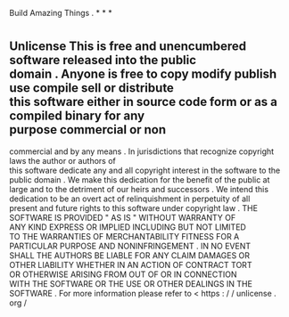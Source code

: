 Build
Amazing
Things
.
*
*
*
#
#
#
Unlicense
This
is
free
and
unencumbered
software
released
into
the
public
\
domain
.
Anyone
is
free
to
copy
modify
publish
use
compile
sell
or
distribute
\
this
software
either
in
source
code
form
or
as
a
compiled
binary
for
any
\
purpose
commercial
or
non
-
commercial
and
by
any
means
.
In
jurisdictions
that
recognize
copyright
laws
the
author
or
authors
of
\
this
software
dedicate
any
and
all
copyright
interest
in
the
software
to
the
\
public
domain
.
We
make
this
dedication
for
the
benefit
of
the
public
at
\
large
and
to
the
detriment
of
our
heirs
and
successors
.
We
intend
this
\
dedication
to
be
an
overt
act
of
relinquishment
in
perpetuity
of
all
\
present
and
future
rights
to
this
software
under
copyright
law
.
THE
SOFTWARE
IS
PROVIDED
"
AS
IS
"
WITHOUT
WARRANTY
OF
\
ANY
KIND
EXPRESS
OR
IMPLIED
INCLUDING
BUT
NOT
LIMITED
\
TO
THE
WARRANTIES
OF
MERCHANTABILITY
FITNESS
FOR
A
\
PARTICULAR
PURPOSE
AND
NONINFRINGEMENT
.
IN
NO
EVENT
\
SHALL
THE
AUTHORS
BE
LIABLE
FOR
ANY
CLAIM
DAMAGES
OR
\
OTHER
LIABILITY
WHETHER
IN
AN
ACTION
OF
CONTRACT
TORT
\
OR
OTHERWISE
ARISING
FROM
OUT
OF
OR
IN
CONNECTION
\
WITH
THE
SOFTWARE
OR
THE
USE
OR
OTHER
DEALINGS
IN
THE
\
SOFTWARE
.
For
more
information
please
refer
to
<
https
:
/
/
unlicense
.
org
/
>
